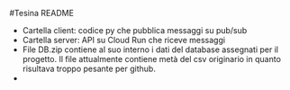#Tesina README

- Cartella client: codice py che pubblica messaggi su pub/sub
- Cartella server: API su Cloud Run che riceve messaggi
- File DB.zip contiene al suo interno i dati del database assegnati per il progetto. Il file attualmente contiene metà del csv originario in quanto risultava troppo pesante per github.
- 
